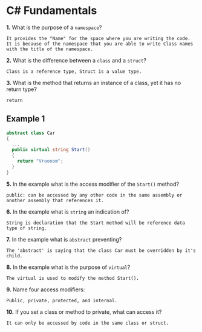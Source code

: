# C# Fundamentals


**1.** What is the purpose of a `namespace`?
<!-- enter you answer in the space below -->
```
It provides the "Name" for the space where you are writing the code.  It is because of the namespace that you are able to write Class names with the title of the namespace.
```
**2.** What is the difference between a `class` and a `struct`?
<!-- enter you answer in the space below -->
```
Class is a reference type, Struct is a value type.
```
**3.** What is the method that returns an instance of a class, yet it has no return type?
<!-- enter you answer in the space below -->
```
return
```
## Example 1
```c#
abstract class Car
{
  ...
  public virtual string Start()
  {
    return "Vroooom";
  }
}
```
**5.** In the example what is the access modifier of the `Start()` method?
<!-- enter you answer in the space below -->
```
public: can be accessed by any other code in the same assembly or another assembly that references it.
```
**6.** In the example what is `string` an indication of?
<!-- enter you answer in the space below -->
```
String is declaration that the Start method will be reference data type of string.
```
**7.** In the example what is `abstract` preventing?
<!-- enter you answer in the space below -->
```
The 'abstract' is saying that the class Car must be overridden by it's child.
```
**8.** In the example what is the purpose of `virtual`?
<!-- enter you answer in the space below -->
```
The virtual is used to modify the method Start(). 
```
**9.** Name four access modifiers:
<!-- enter you answer in the space below -->
```
Public, private, protected, and internal.
```
**10.** If you set a class or method to private, what can access it?
<!-- enter you answer in the space below -->
```
It can only be accessed by code in the same class or struct.
```